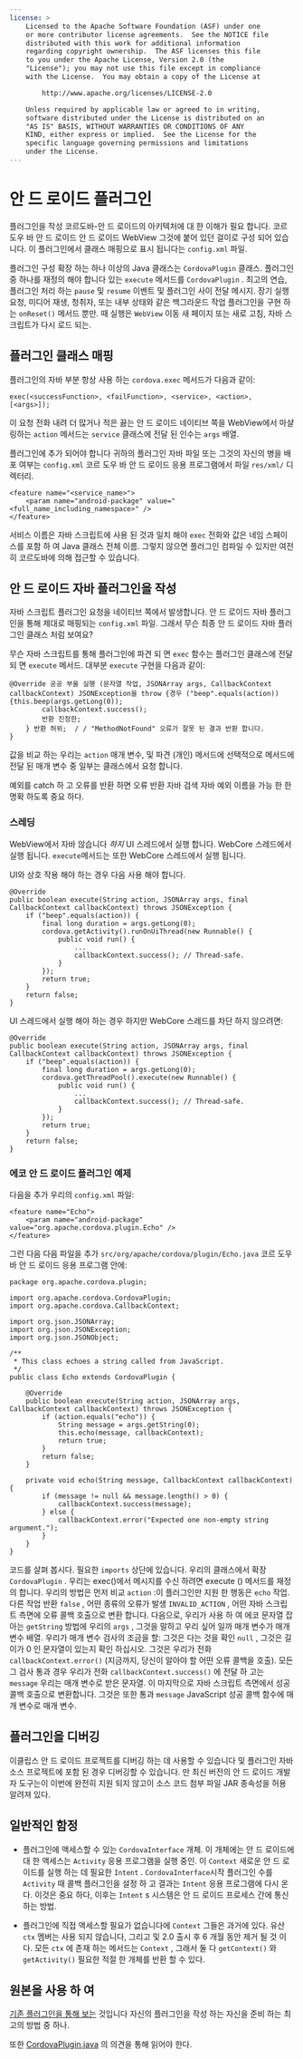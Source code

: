 ```yaml
---
license: >
    Licensed to the Apache Software Foundation (ASF) under one
    or more contributor license agreements.  See the NOTICE file
    distributed with this work for additional information
    regarding copyright ownership.  The ASF licenses this file
    to you under the Apache License, Version 2.0 (the
    "License"); you may not use this file except in compliance
    with the License.  You may obtain a copy of the License at

        http://www.apache.org/licenses/LICENSE-2.0

    Unless required by applicable law or agreed to in writing,
    software distributed under the License is distributed on an
    "AS IS" BASIS, WITHOUT WARRANTIES OR CONDITIONS OF ANY
    KIND, either express or implied.  See the License for the
    specific language governing permissions and limitations
    under the License.
---
```


# 안 드 로이드 플러그인

플러그인을 작성 코르도바-안 드 로이드의 아키텍처에 대 한 이해가 필요 합니다. 코르 도우 바 안 드 로이드 안 드 로이드 WebView 그것에 붙어 있던 걸이로 구성 되어 있습니다. 이 플러그인에서 클래스 매핑으로 표시 됩니다는 `config.xml` 파일.

플러그인 구성 확장 하는 하나 이상의 Java 클래스는 `CordovaPlugin` 클래스. 플러그인 중 하나를 재정의 해야 합니다 있는 `execute` 메서드를 `CordovaPlugin` . 최고의 연습, 플러그인 처리 하는 `pause` 및 `resume` 이벤트 및 플러그인 사이 전달 메시지. 장기 실행 요청, 미디어 재생, 청취자, 또는 내부 상태와 같은 백그라운드 작업 플러그인을 구현 하는 `onReset()` 메서드 뿐만. 때 실행은 `WebView` 이동 새 페이지 또는 새로 고침, 자바 스크립트가 다시 로드 되는.

## 플러그인 클래스 매핑

플러그인의 자바 부분 항상 사용 하는 `cordova.exec` 메서드가 다음과 같이:

    exec(<successFunction>, <failFunction>, <service>, <action>, [<args>]);
    

이 요청 전화 내려 더 많거나 적은 끓는 안 드 로이드 네이티브 쪽을 WebView에서 마샬링하는 `action` 메서드는 `service` 클래스에 전달 된 인수는 `args` 배열.

플러그인에 추가 되어야 합니다 귀하의 플러그인 자바 파일 또는 그것의 자신의 병을 배포 여부는 `config.xml` 코르 도우 바 안 드 로이드 응용 프로그램에서 파일 `res/xml/` 디렉터리.

    <feature name="<service_name>">
        <param name="android-package" value="<full_name_including_namespace>" />
    </feature>
    

서비스 이름은 자바 스크립트에 사용 된 것과 일치 해야 `exec` 전화와 값은 네임 스페이스를 포함 하 여 Java 클래스 전체 이름. 그렇지 않으면 플러그인 컴파일 수 있지만 여전히 코르도바에 의해 접근할 수 있습니다.

## 안 드 로이드 자바 플러그인을 작성

자바 스크립트 플러그인 요청을 네이티브 쪽에서 발생합니다. 안 드 로이드 자바 플러그인을 통해 제대로 매핑되는 `config.xml` 파일. 그래서 무슨 최종 안 드 로이드 자바 플러그인 클래스 처럼 보여요?

무슨 자바 스크립트를 통해 플러그인에 파견 되 면 `exec` 함수는 플러그인 클래스에 전달 되 면 `execute` 메서드. 대부분 `execute` 구현을 다음과 같이:

    @Override 공공 부울 실행 (문자열 작업, JSONArray args, CallbackContext callbackContext) JSONException을 throw {경우 ("beep".equals(action)) {this.beep(args.getLong(0));
            callbackContext.success();
            반환 진정한;
        } 반환 허위;  / / "MethodNotFound" 오류가 잘못 된 결과 반환 합니다.
    }
    

값을 비교 하는 우리는 `action` 매개 변수, 및 파견 (개인) 메서드에 선택적으로 메서드에 전달 된 매개 변수 중 일부는 클래스에서 요청 합니다.

예외를 catch 하 고 오류를 반환 하면 오류 반환 자바 검색 자바 예외 이름을 가능 한 한 명확 하도록 중요 하다.

### 스레딩

WebView에서 자바 않습니다 *하지* UI 스레드에서 실행 합니다. WebCore 스레드에서 실행 됩니다. `execute`메서드는 또한 WebCore 스레드에서 실행 됩니다.

UI와 상호 작용 해야 하는 경우 다음 사용 해야 합니다.

    @Override
    public boolean execute(String action, JSONArray args, final CallbackContext callbackContext) throws JSONException {
        if ("beep".equals(action)) {
            final long duration = args.getLong(0);
            cordova.getActivity().runOnUiThread(new Runnable() {
                public void run() {
                    ...
                    callbackContext.success(); // Thread-safe.
                }
            });
            return true;
        }
        return false;
    }
    

UI 스레드에서 실행 해야 하는 경우 하지만 WebCore 스레드를 차단 하지 않으려면:

    @Override
    public boolean execute(String action, JSONArray args, final CallbackContext callbackContext) throws JSONException {
        if ("beep".equals(action)) {
            final long duration = args.getLong(0);
            cordova.getThreadPool().execute(new Runnable() {
                public void run() {
                    ...
                    callbackContext.success(); // Thread-safe.
                }
            });
            return true;
        }
        return false;
    }
    

### 에코 안 드 로이드 플러그인 예제

다음을 추가 우리의 `config.xml` 파일:

    <feature name="Echo">
        <param name="android-package" value="org.apache.cordova.plugin.Echo" />
    </feature>
    

그런 다음 다음 파일을 추가 `src/org/apache/cordova/plugin/Echo.java` 코르 도우 바 안 드 로이드 응용 프로그램 안에:

    package org.apache.cordova.plugin;
    
    import org.apache.cordova.CordovaPlugin;
    import org.apache.cordova.CallbackContext;
    
    import org.json.JSONArray;
    import org.json.JSONException;
    import org.json.JSONObject;
    
    /**
     * This class echoes a string called from JavaScript.
     */
    public class Echo extends CordovaPlugin {
    
        @Override
        public boolean execute(String action, JSONArray args, CallbackContext callbackContext) throws JSONException {
            if (action.equals("echo")) {
                String message = args.getString(0);
                this.echo(message, callbackContext);
                return true;
            }
            return false;
        }
    
        private void echo(String message, CallbackContext callbackContext) {
            if (message != null && message.length() > 0) {
                callbackContext.success(message);
            } else {
                callbackContext.error("Expected one non-empty string argument.");
            }
        }
    }
    

코드를 살펴 봅시다. 필요한 `imports` 상단에 있습니다. 우리의 클래스에서 확장 `CordovaPlugin` . 우리는 exec()에서 메시지를 수신 하려면 execute () 메서드를 재정의 합니다. 우리의 방법은 먼저 비교 `action` :이 플러그인만 지원 한 행동은 `echo` 작업. 다른 작업 반환 `false` , 어떤 종류의 오류가 발생 `INVALID_ACTION` , 어떤 자바 스크립트 측면에 오류 콜백 호출으로 변환 합니다. 다음으로, 우리가 사용 하 여 에코 문자열 잡아는 `getString` 방법에 우리의 `args` , 그것을 말하고 우리 싶어 일까 매개 변수가 매개 변수 배열. 우리가 매개 변수 검사의 조금을 할: 그것은 다는 것을 확인 `null` , 그것은 길이가 0 인 문자열이 있는지 확인 하십시오. 그것은 우리가 전화 `callbackContext.error()` (지금까지, 당신이 알아야 할 어떤 오류 콜백을 호출). 모든 그 검사 통과 경우 우리가 전화 `callbackContext.success()` 에 전달 하 고는 `message` 우리는 매개 변수로 받은 문자열. 이 마지막으로 자바 스크립트 측면에서 성공 콜백 호출으로 변환합니다. 그것은 또한 통과 `message` JavaScript 성공 콜백 함수에 매개 변수로 매개 변수.

## 플러그인을 디버깅

이클립스 안 드 로이드 프로젝트를 디버깅 하는 데 사용할 수 있습니다 및 플러그인 자바 소스 프로젝트에 포함 된 경우 디버깅할 수 있습니다. 만 최신 버전의 안 드 로이드 개발자 도구는이 이번에 완전히 지원 되지 않고이 소스 코드 첨부 파일 JAR 종속성을 허용 알려져 있다.

## 일반적인 함정

*   플러그인에 액세스할 수 있는 `CordovaInterface` 개체. 이 개체에는 안 드 로이드에 대 한 액세스는 `Activity` 응용 프로그램을 실행 중인. 이 `Context` 새로운 안 드 로이드를 실행 하는 데 필요한 `Intent` . `CordovaInterface`시작 플러그인 수를 `Activity` 때 콜백 플러그인을 설정 하 고 결과는 `Intent` 응용 프로그램에 다시 온다. 이것은 중요 하다, 이후는 `Intent` s 시스템은 안 드 로이드 프로세스 간에 통신 하는 방법.

*   플러그인에 직접 액세스할 필요가 없습니다에 `Context` 그들은 과거에 있다. 유산 `ctx` 멤버는 사용 되지 않습니다, 그리고 및 2.0 출시 후 6 개월 동안 제거 될 것 이다. 모든 `ctx` 에 존재 하는 메서드는 `Context` , 그래서 둘 다 `getContext()` 와 `getActivity()` 필요한 적절 한 개체를 반환 할 수 있다.

## 원본을 사용 하 여

[기존 플러그인을 통해 보는][1] 것입니다 자신의 플러그인을 작성 하는 자신을 준비 하는 최고의 방법 중 하나.

 [1]: https://github.com/apache/cordova-android/tree/master/framework/src/org/apache/cordova

또한 [CordovaPlugin.java][2] 의 의견을 통해 읽어야 한다.

 [2]: https://github.com/apache/cordova-android/blob/master/framework/src/org/apache/cordova/CordovaPlugin.java